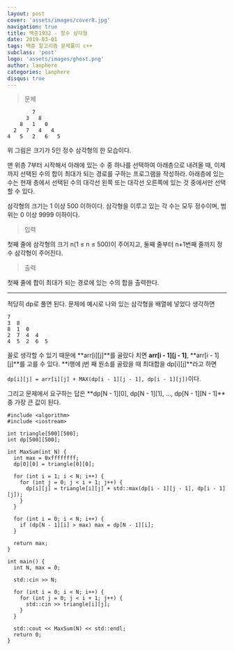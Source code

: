 ```yaml
---
layout: post
cover: 'assets/images/cover8.jpg'
navigation: true
title: 백준1932 - 정수 삼각형
date: 2019-03-01
tags: 백준 알고리즘 문제풀이 c++
subclass: 'post'
logo: 'assets/images/ghost.png'
author: lanphere
categories: lanphere
disqus: true
---
```


> 문제

```
        7
      3   8
    8   1   0
  2   7   4   4
4   5   2   6   5
```

위 그림은 크기가 5인 정수 삼각형의 한 모습이다.

맨 위층 7부터 시작해서 아래에 있는 수 중 하나를 선택하여 아래층으로 내려올 때, 이제까지 선택된 수의 합이 최대가 되는 경로를 구하는 프로그램을 작성하라. 아래층에 있는 수는 현재 층에서 선택된 수의 대각선 왼쪽 또는 대각선 오른쪽에 있는 것 중에서만 선택할 수 있다.

삼각형의 크기는 1 이상 500 이하이다. 삼각형을 이루고 있는 각 수는 모두 정수이며, 범위는 0 이상 9999 이하이다.

> 입력

첫째 줄에 삼각형의 크기 n(1 ≤ n ≤ 500)이 주어지고, 둘째 줄부터 n+1번째 줄까지 정수 삼각형이 주어진다.

> 출력

첫째 줄에 합이 최대가 되는 경로에 있는 수의 합을 출력한다.

---
적당히 dp로 풀면 된다. 문제에 예시로 나와 있는 삼각형을 배열에 넣었다 생각하면
```
7
3  8
8  1  0
2  7  4  4
4  5  2  6  5
```
꼴로 생각할 수 있기 때문에 **arr[i][j]**를 골랐다 치면 **arr[i - 1][j - 1]**, **arr[i - 1][j]**를 고를 수 있다.
**i행에 j번 째 원소를 골랐을 때 최대합을 dp[i][j]**라고 하면

`dp[i][j] = arr[i][j] + MAX(dp[i - 1][j - 1], dp[i - 1][j])`이다.

그리고 문제에서 요구하는 답은 **dp[N - 1][0], dp[N - 1][1], ..., dp[N - 1][N - 1]**중 가장 큰 값이 된다.

```
#include <algorithm>
#include <iostream>

int triangle[500][500];
int dp[500][500];

int MaxSum(int N) {
  int max = 0xffffffff;
  dp[0][0] = triangle[0][0];

  for (int i = 1; i < N; i++) {
    for (int j = 0; j < i + 1; j++) {
      dp[i][j] = triangle[i][j] + std::max(dp[i - 1][j - 1], dp[i - 1][j]);
    }
  }

  for (int i = 0; i < N; i++) {
    if (dp[N - 1][i] > max) max = dp[N - 1][i];
  }

  return max;
}

int main() {
  int N, max = 0;

  std::cin >> N;

  for (int i = 0; i < N; i++) {
    for (int j = 0; j < i + 1; j++) {
      std::cin >> triangle[i][j];
    }
  }

  std::cout << MaxSum(N) << std::endl;
  return 0;
}
```